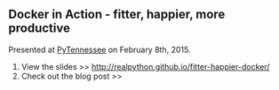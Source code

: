 ## Docker in Action - fitter, happier, more productive

Presented at [PyTennessee](https://www.pytennessee.org/) on February 8th, 2015.

1. View the slides >> http://realpython.github.io/fitter-happier-docker/
1. Check out the blog post >>
